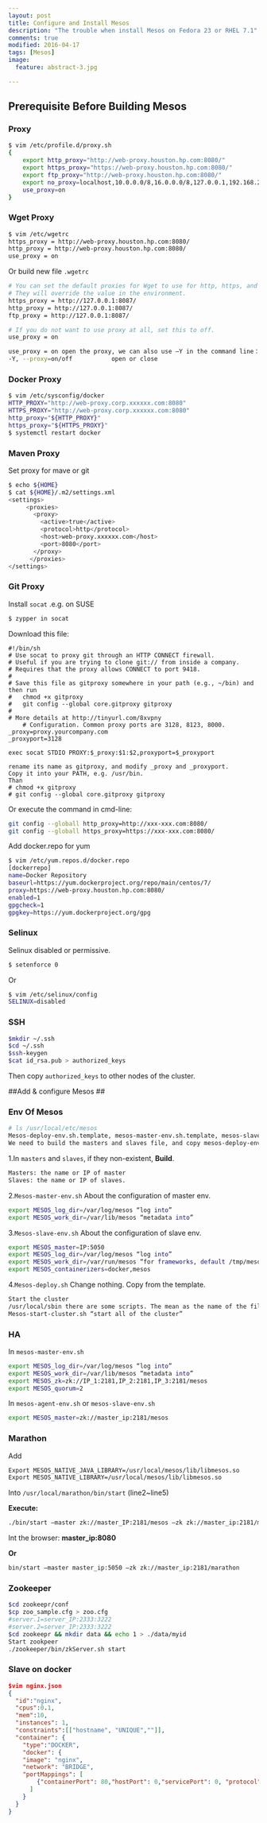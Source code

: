 ```yaml
---
layout: post
title: Configure and Install Mesos
description: "The trouble when install Mesos on Fedora 23 or RHEL 7.1"
comments: true
modified: 2016-04-17
tags: [Mesos]
image:
  feature: abstract-3.jpg

---
```


## Prerequisite Before Building Mesos ##

### Proxy ###

```bash
$ vim /etc/profile.d/proxy.sh
{
	export http_proxy="http://web-proxy.houston.hp.com:8080/"
	export https_proxy="https://web-proxy.houston.hp.com:8080/"
	export ftp_proxy="http://web-proxy.houston.hp.com:8080/"
	export no_proxy=localhost,10.0.0.0/8,16.0.0.0/8,127.0.0.1,192.168.20.0/24
	use_proxy=on
}
```

### Wget Proxy ###

```bash
$ vim /etc/wgetrc
https_proxy = http://web-proxy.houston.hp.com:8080/
http_proxy = http://web-proxy.houston.hp.com:8080/
use_proxy = on   
```

Or build new file `.wgetrc`  

```bash
# You can set the default proxies for Wget to use for http, https, and ftp.
# They will override the value in the environment.
https_proxy = http://127.0.0.1:8087/
http_proxy = http://127.0.0.1:8087/
ftp_proxy = http://127.0.0.1:8087/

# If you do not want to use proxy at all, set this to off.
use_proxy = on

use_proxy = on open the proxy, we can also use –Y in the command line：
-Y, --proxy=on/off           open or close  
```

### Docker Proxy ###

```bash  
$ vim /etc/sysconfig/docker
HTTP_PROXY="http://web-proxy.corp.xxxxxx.com:8080"
HTTPS_PROXY="http://web-proxy.corp.xxxxxx.com:8080"
http_proxy="${HTTP_PROXY}"
https_proxy="${HTTPS_PROXY}"
$ systemctl restart docker
```

### Maven Proxy ###

Set proxy for mave or git  

```bash
$ echo ${HOME}
$ cat ${HOME}/.m2/settings.xml
<settings>
     <proxies>
       <proxy>
         <active>true</active>
         <protocol>http</protocol>
         <host>web-proxy.xxxxxx.com</host>
         <port>8080</port>
       </proxy>
      </proxies>
</settings>
```

### Git Proxy ###

Install `socat` .e.g. on SUSE  

```bash
$ zypper in socat
```

Download this file:

```
#!/bin/sh
# Use socat to proxy git through an HTTP CONNECT firewall.
# Useful if you are trying to clone git:// from inside a company.
# Requires that the proxy allows CONNECT to port 9418.
#
# Save this file as gitproxy somewhere in your path (e.g., ~/bin) and then run
#   chmod +x gitproxy
#   git config --global core.gitproxy gitproxy
#
# More details at http://tinyurl.com/8xvpny
	# Configuration. Common proxy ports are 3128, 8123, 8000.
_proxy=proxy.yourcompany.com
_proxyport=3128

exec socat STDIO PROXY:$_proxy:$1:$2,proxyport=$_proxyport

rename its name as gitproxy, and modify _proxy and _proxyport.
Copy it into your PATH, e.g. /usr/bin.
Than 
# chmod +x gitproxy
# git config --global core.gitproxy gitproxy
```

Or execute the command in cmd-line:  

```bash	
git config --globall http_proxy=http://xxx-xxx.com:8080/
git config --globall https_proxy=https://xxx-xxx.com:8080/  
```

Add docker.repo for yum  

```bash
$ vim /etc/yum.repos.d/docker.repo
[dockerrepo]
name=Docker Repository
baseurl=https://yum.dockerproject.org/repo/main/centos/7/
proxy=https://web-proxy.houston.hp.com:8080/
enabled=1
gpgcheck=1
gpgkey=https://yum.dockerproject.org/gpg
```

### Selinux ###

Selinux disabled or permissive.  

```bash
$ setenforce 0 
```
Or 

```bash
$ vim /etc/selinux/config
SELINUX=disabled  
```

### SSH ###

```bash
$mkdir ~/.ssh
$cd ~/.ssh
$ssh-keygen
$cat id_rsa.pub > authorized_keys
```

Then copy `authorized_keys` to other nodes of the cluster.

##Add & configure Mesos ##

### Env Of Mesos ###

```bash
# ls /usr/local/etc/mesos
Mesos-deploy-env.sh.template, mesos-master-env.sh.template, mesos-slave-env.sh.template.
We need to build the masters and slaves file, and copy mesos-deploy-env.sh, mesos-master-env.sh, mesos-slave-env.sh  
```

1.In `masters` and `slaves`, if they non-existent, **Build**.

```bash
Masters: the name or IP of master  
Slaves: the name or IP of slaves.  
```

2.`Mesos-master-env.sh`
About the configuration of master env.   

```bash
export MESOS_log_dir=/var/log/mesos “log into”  
export MESOS_work_dir=/var/lib/mesos “metadata into”  
```

3.`Mesos-slave-env.sh`
About the configuration of slave env.  

```bash
export MESOS_master=IP:5050  
export MESOS_log_dir=/var/log/mesos “log into”  
export MESOS_work_dir=/var/run/mesos “for frameworks, default /tmp/mesos”  
export MESOS_containerizers=docker,mesos  
```

4.`Mesos-deploy.sh` 
Change nothing. Copy from the template.  

```bash
Start the cluster  
/usr/local/sbin there are some scripts. The mean as the name of the files.  
Mesos-start-cluster.sh “start all of the cluster”  
```

### HA ###

In `mesos-master-env.sh`

```bash
export MESOS_log_dir=/var/log/mesos “log into”
export MESOS_work_dir=/var/lib/mesos “metadata into”
export MESOS_zk=zk://IP_1:2181,IP_2:2181,IP_3:2181/mesos
export MESOS_quorum=2
```
		
In `mesos-agent-env.sh` or `mesos-slave-env.sh`

```bash
export MESOS_master=zk://master_ip:2181/mesos
```

### Marathon ###

Add  

```bash
Export MESOS_NATIVE_JAVA_LIBRARY=/usr/local/mesos/lib/libmesos.so
Export MESOS_NATIVE_LIBRARY=/usr/local/mesos/lib/libmesos.so  
```

Into `/usr/local/marathon/bin/start` (line2~line5)  

**Execute:**  

```bash
./bin/start –master zk://master_IP:2181/mesos –zk zk://master_ip:2181/marathon
```

Int the browser: **master_ip:8080**  

**Or**  

```bash
bin/start –master master_ip:5050 –zk zk://master_ip:2181/marathon
```

### Zookeeper ###

```bash
$cd zookeepr/conf
$cp zoo_sample.cfg > zoo.cfg
#server.1=server_IP:2333:3222
#server.2=server_IP:2333:3222
$cd zookeepr && mkdir data && echo 1 > ./data/myid
Start zookpeer
./zookeeper/bin/zkServer.sh start  
```

### Slave on docker ###

```json
$vim nginx.json
{
  "id":"nginx",
  "cpus":0.1,
  "mem":10,
  "instances": 1,
  "constraints":[["hostname", "UNIQUE",""]],
  "container": {
    "type":"DOCKER",
    "docker": {
    "image": "nginx",
    "network": "BRIDGE",
    "portMappings": [
        {"containerPort": 80,"hostPort": 0,"servicePort": 0, "protocol":"tcp" }
      ]
    }
  }
}
```







